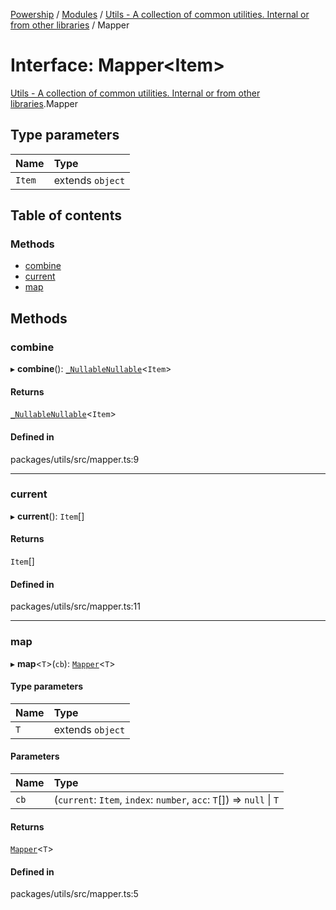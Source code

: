[Powership](../README.md) / [Modules](../modules.md) / [Utils - A collection of common utilities. Internal or from other libraries](../modules/Utils___A_collection_of_common_utilities__Internal_or_from_other_libraries.md) / Mapper

# Interface: Mapper<Item\>

[Utils - A collection of common utilities. Internal or from other libraries](../modules/Utils___A_collection_of_common_utilities__Internal_or_from_other_libraries.md).Mapper

## Type parameters

| Name | Type |
| :------ | :------ |
| `Item` | extends `object` |

## Table of contents

### Methods

- [combine](Utils___A_collection_of_common_utilities__Internal_or_from_other_libraries.Mapper.md#combine)
- [current](Utils___A_collection_of_common_utilities__Internal_or_from_other_libraries.Mapper.md#current)
- [map](Utils___A_collection_of_common_utilities__Internal_or_from_other_libraries.Mapper.md#map)

## Methods

### combine

▸ **combine**(): [`_NullableNullable`](../modules/Utils___A_collection_of_common_utilities__Internal_or_from_other_libraries.md#_nullablenullable)<`Item`\>

#### Returns

[`_NullableNullable`](../modules/Utils___A_collection_of_common_utilities__Internal_or_from_other_libraries.md#_nullablenullable)<`Item`\>

#### Defined in

packages/utils/src/mapper.ts:9

___

### current

▸ **current**(): `Item`[]

#### Returns

`Item`[]

#### Defined in

packages/utils/src/mapper.ts:11

___

### map

▸ **map**<`T`\>(`cb`): [`Mapper`](Utils___A_collection_of_common_utilities__Internal_or_from_other_libraries.Mapper.md)<`T`\>

#### Type parameters

| Name | Type |
| :------ | :------ |
| `T` | extends `object` |

#### Parameters

| Name | Type |
| :------ | :------ |
| `cb` | (`current`: `Item`, `index`: `number`, `acc`: `T`[]) => ``null`` \| `T` |

#### Returns

[`Mapper`](Utils___A_collection_of_common_utilities__Internal_or_from_other_libraries.Mapper.md)<`T`\>

#### Defined in

packages/utils/src/mapper.ts:5
